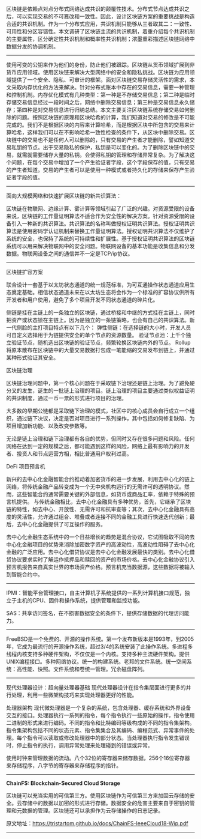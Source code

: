 区块链是依赖点对点分布式网络达成共识的颠覆性技术。分布式节点达成共识之后，可以实现交易的不可篡改和一致性。因此，设计区块链方案的重要挑战是构造合适的共识机制。作为一个分布式应用，共识机制只能够从三者取其二：一致性、可用性和分区容错性。本文调研了区块链主流的共识机制，着重介绍每个共识机制的主要属性，区分确定性共识机制和概率性共识机制；浓墨重彩描述区块链网络中数据分发的协调机制。

***

使用可变的公钥来作为他们的身份，防止他们被跟踪。区块链从货币领域扩展到非货币应用领域。使用区块链来解决大型网络中的安全和隐私挑战。区块链为应用领域提供了一个安全、隐私、可审计的框架。面对区块链交易存储灵活性的需求，本文采取内存优化的方法来解决。针对分布式账本中存在的交易信息，需要一种管理和控制机制。内存优化模式有几种类型：第一种是不存储交易信息；第二种是临时存储交易信息经过一段时间之后，网络中删除交易信息；第三种是交易信息永久储存；第四种是对交易信息进行归纳总结。本文主要关注区块链系统存储交易如何删除的问题。按照区块链的原理和区块哈希的计算，我们知道对交易的修改是不可能完成的。我们不是根据区块的内容来计算哈希，而是根据区块中所包含的交易来计算哈希，这样我们可以在不影响哈希一致性检查的条件下，从区块中删除交易。区块链中的交易也不是任何人可以删除的，只有交易的产生者才能删除，譬如知道交易私钥的节点。出于交易隐私的保护，私钥是可以变化的。为了删除区块链中的交易，就需就需要储存大量的私钥。会使得私钥的管理和存储异常复杂。为了解决这个问题，在每个交易中增加了一个产生验证者字段，这个字段保存的值，只有交易的产生者知道。交易的产生者可以是使用一种模式或者持久化的存储来保存产生验证者字段的值。

***

面向大规模网络和快速扩展区块链的新共识算法：

区块链在物联网、边缘计算、雾计算等领域引起了广泛的兴趣。对资源受限的设备来说，区块链的工作量证明算法不适合作为安全性的解决方案。针对资源受限的设备引入一种新的共识算法。共识算法的名称叫做授权证明共识算法。授权证明共识算法是使用密码学认证机制来替换工作量证明算法。授权证明共识算法不仅维护了系统的安全，也保持了系统的可持续性和扩展性。基于授权证明共识算法的区块链系统可以用来解决物联网中的安全问题。物联网设备的基本功能是收集信息和分发数据。物联网设备之间的通信并不一定是TCP/ip协议。

***

区块链扩容方案

联合设计一套基于以太坊状态通道的统一规范标准，为可互通操作状态通道应用生态奠定基础。相信状态通道未来在以太坊生态将会作为一个标准的扩容协议供所有开发者和用户使用，避免了多个项目开发不同状态通道的碎片化。

侧链是挂在主链上的一条独立的区块链，通过桥接和中继的方式挂在主链上，同时把资产或状态锁在主链上。因为是独立的一条链策略，也会有自己的共识算法。新一代侧脸的主打项目特点有以下几个：
弹性侧链：在选择链的大小时，开发人员可自定义选择用于为链提供安全的单个节点的资源数量。
验证节点池：上千个独立验证节点，随机选出区块链的验证节点，频繁轮换区块链内外的节点。
Rollup将原本散布在区块链中的大量交易数据打包成一笔能缩的交易发布到链上，并通过某种形式验证其安全。

区块链治理

区块链治理问题中，第一个核心问题在于采取链下治理还是链上治理。为了避免硬分叉的发生，诞生的一批链上治理的项目。链上治理的项目主要通过类似权益证明的共识制度，通过一币一票的形式进行项目的治理。

大多数的早期公链都是采取链下治理的模式，社区中的核心成员会自行成立一个组织，通过链下决议，决定是否对项目进行一系列操作，其中包括如何修复缺陷、为项目增加新功能、以及改变参数等。

无论是链上治理和链下治理都有各自的优势，但同时又存在很多问题和风险。任何网络在达到一定的规模之后，都可能遇到这样的风险，网络上最有影响力的开发者、投资人和节点运营方相，相比普通用户权利过高。

DeFi 项目预言机

新兴的去中心化金融智能合约推动着加密货币的进一步发展，利用去中心化的链上网络，将传统金融产品转变成为一个无中央机构运行的无需许可的透明协议。然而，这些智能合约通常需要关键的外部信息，如货币或商品汇率，依赖于特殊的预言机提供。
与传统金融相比，去中心化金融具有多种优势，首先，它继承了区块链的特性，如去中心、开放性、无需许可和抗审查等；其次，去中心化金融具有高度的灵活性，允许通过组合、堆叠或者连接不同的金融工具进行快速迭代创新；最后，去中心化金融提供了可互操作的服务。

去中心化金融生态系统中的一个日益增长的趋势是混合协议，它试图吸取不同的去中心化金融项目的优势来消除加密数字资产的高波动性，高波动性阻碍了去中心化金融的广泛应用。去中心化借贷协议是去中心化金融发展最快的类别。去中心化借贷协议要求实时了解运作抵押品和赎回的资产的市场价格。去中心化金融协议引入预言机报告来自真实世界的市场资产价格。预言机充当数据源，这些数据将被输入到智能合约中。

***

IPMI：智能平台管理接口，自主计算机子系统提供的一系列计算机接口规范，独立于主机的CPU、固件和操作系统，提供管理和监控功能。

SAS：共享访问签名，在不损害数据安全的条件下，提供存储数据的代理访问能力。

***

FreeBSD是一个免费的、开源的操作系统。第一个发布新版本是1993年，到2005年，它成为最流行的开源操作系统，超过3/4的系统安装了此操作系统。多进程多线程内核支持多种硬件架构，不仅仅是一个内核。支持多种主流硬件架构。提供UNIX编程接口。多种网络协议。统一的构建系统。老邦的文件系统。统一空间系统：高性能、快照。文件系统和卷统一管理。冗余磁盘阵列。

***

现代处理器设计：超向量处理器基础
现代处理器设计在指令集层面进行更多的并行处理，利用一些微架构技巧来实现处理器更好的性能。

处理器架构
现代微处理器是一个复杂的系统，包含处理器、缓存系统和外界设备交互的接口。处理器执行一系列的指令，每个指令执行一些原始的操作，指令使用二进制的形式来进行编码。不同的指令和比特编码等级构成的不同的指令集架构。指令集架构包括不同的状态元素、指令集集合及其编码、编程范式、异常事件的处理。每个指令可以读取或修改处理器中的部分状态。当处理器执行指令发生错误时，停止指令的执行，调用异常处理来处理碰到的错误或异常。

使用时钟来管理数据的流动。八个32位的寄存器来储存数据，256个16位寄存器来存储程序，八字节的寄存器来存储程序的指针。

***

**ChainFS: Blockchain-Secured Cloud Storage**

区块链可以充当实用的可信第三方。使用区块链作为可信第三方来加固云存储的安全。云存储中的数据以加密的形式进行存储。数据安全的危害主要来自于密钥的管理和元数据的管理。区块链还可以承担作为云存储操作的日志记录。

原文地址：https://tristartom.github.io/docs/ChainFS-IeeeCloud18-Wip.pdf

***





